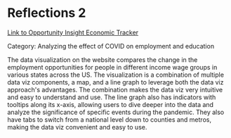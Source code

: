 Reflections 2
===

[Link to Opportunity Insight Economic Tracker](https://tracktherecovery.org/)

Category: Analyzing the effect of COVID on employment and education

The data visualization on the website compares the change in the employment opportunities for people in different income wage groups in various states across the US. The visualization is a combination of multiple data viz components, a map, and a line graph to leverage both the data viz approach's advantages. The combination makes the data viz very intuitive and easy to understand and use. The line graph also has indicators with tooltips along its x-axis, allowing users to dive deeper into the data and analyze the significance of specific events during the pandemic. They also have tabs to switch from a national level down to counties and metros, making the data viz convenient and easy to use.
